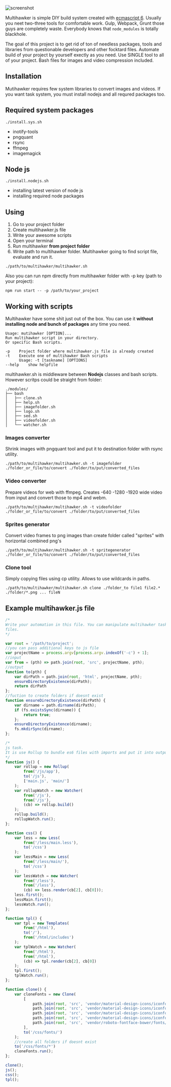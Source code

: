 ![screenshot](https://photos-5.dropbox.com/t/2/AACu7gDIgdqRf4wl6P-8rqs8POppdnmpfnUkEjyLizeKaA/12/2191409/png/32x32/1/_/1/2/multihawker.png/EIv5gGoYAiACKAI/RtMyBj9eUYJoufsRMd02IBs65o8IL68UU-olO62qaTo?preserve_transparency=1&size=2048x1536&size_mode=3)

Multihawker is simple DIY build system created with [ecmascript 6](http://www.ecma-international.org/ecma-262/6.0/). 
Usually you neet two-three tools for comfortable work. Gulp, Webpack, Grunt those guys are completely waste. Everybody knows that `node_modules` is totally blackhole.

The goal of this project is to get rid of ton of needless packages, tools and libraries from questionable developers and other focktard files.
Automate build of your project by yourself exectly as you need. Use SINGLE tool to all of your project. 
Bash files for images and video compression included. 

## Installation
Mutihawker requires few system libraries to convert images and videos. If you want task system, you must install nodejs and all requred packages too. 

## Required system packages
    ./install.sys.sh
- inotify-tools
- pngquant
- rsync
- ffmpeg
- imagemagick

## Node js
    ./install.nodejs.sh
- installing latest version of node js
- installing required node packages

## Using
1. Go to your project folder
2. Create multihawker.js file
3. Write your awesome scripts
4. Open your terminal
5. Run multihawker **from project folder**
5. Write path to multihawker folder. Multihawker going to find script file, evaluate and run it.
```
./path/to/multihawker/multihawker.sh
```
Also you can run npm directly from multihawker folder with -p key (path to your project):
```
npm run start -- -p /path/to/your_project
```

## Working with scripts
Multihawker have some shit just out of the box. You can use it **without installing node and bunch of packages** any time you need.
```
Usage: mutihawker [OPTION]...
Run multihawker script in your directory.
Or specific Bash scripts.

-p    Project folder where multihawker.js file is already created
-t    Execute one of multihawker Bash scripts
      Usage: -t [taskname] [OPTIONS]
--help    show helpfile
```
multihawker.sh is middleware between **Nodejs** classes and bash scripts. However scritps could be straight from folder:
```
./modules/
├── bash
│   ├── clone.sh
│   ├── help.sh
│   ├── imagefolder.sh
│   ├── logo.sh
│   ├── sed.sh
│   ├── videofolder.sh
│   └── watcher.sh
```

### Images converter
Shrink images with pngquant tool and put it to destination folder with rsync utility.
```
./path/to/multihawker/multihawker.sh -t imagefolder ./folder_or_file/to/convert ./folder/to/put/converted_files
```

### Video converter
Prepare videos for web with ffmpeg. Creates -640 -1280 -1920 wide video from input and convert those to mp4 and webm.
```
./path/to/multihawker/multihawker.sh -t videofolder ./folder_or_file/to/convert ./folder/to/put/converted_files
```
### Sprites generator
Convert video frames to png images than create folder called \"sprites\" with horizontal combined png's
```
./path/to/multihawker/multihawker.sh -t spritegenerator ./folder_or_file/to/convert ./folder/to/put/converted_files
```
### Clone tool
Simply copying files using cp utility. Allows to use wildcards in paths.
```
./path/to/multihawker/multihawker.sh clone ./folder_to file1 file2.* ./folder/*.png ... fileN
```
## Example multihawker.js file

```js
/*
Write your automation in this file. You can manipulate multihawker tasks from * this file. Or you can simply write js or es6 code here and work with your 
files.
*/

var root = '/path/to/project';
//you can pass additional keys to js file
var projectName = process.argv[process.argv.indexOf('-c') + 1];
//input
var from = (pth) => path.join(root, 'src', projectName, pth);
//output
function to(pth) {
    var dirPath = path.join(root, 'html', projectName, pth);
    ensureDirectoryExistence(dirPath);
    return dirPath
};
//fuction to create folders if doesnt exist
function ensureDirectoryExistence(dirPath) {
    var dirname = path.dirname(dirPath);
    if (fs.existsSync(dirname)) {
        return true;
    };
    ensureDirectoryExistence(dirname);
    fs.mkdirSync(dirname);
};

/*
js task.
It is use Rollup to bundle es6 files with imports and put it into output folder with `to` function
*/
function js() {
    var rollup = new Rollup(
        from('/js/app'), 
        to('/js'), 
        ['main.js', 'main/']
    );
    var rollupWatch = new Watcher(
        from('/js'), 
        from('/js'), 
        (cb) => rollup.build()
    );
    rollup.build();
    rollupWatch.run();
};

function css() {
    var less = new Less(
        from('/less/main.less'), 
        to('/css')
    );
    var lessMain = new Less(
        from('/less/main/'), 
        to('/css')
    );
    var lessWatch = new Watcher(
        from('/less'), 
        from('/less'), 
        (cb) => less.render(cb[2], cb[0]));
    less.first();
    lessMain.first();
    lessWatch.run();
};

function tpl() {
    var tpl = new Templates(
        from('/html'), 
        to('/'), 
        from('/html/includes')
    );
    var tplWatch = new Watcher(
        from('/html'), 
        from('/html'), 
        (cb) => tpl.render(cb[2], cb[0])
    );
    tpl.first();
    tplWatch.run();
};

function clone() {
    var cloneFonts = new Clone(
        [
            path.join(root, 'src', 'vendor/material-design-icons/iconfont/MaterialIcons-Regular.eot'),
            path.join(root, 'src', 'vendor/material-design-icons/iconfont/MaterialIcons-Regular.woff'),
            path.join(root, 'src', 'vendor/material-design-icons/iconfont/MaterialIcons-Regular.woff2'),
            path.join(root, 'src', 'vendor/material-design-icons/iconfont/MaterialIcons-Regular.ttf'),
            path.join(root, 'src', 'vendor/roboto-fontface-bower/fonts/roboto/*')
        ],
        to('/css/fonts/')
    );
    //create all folders if doesnt exist
    to('/css/fonts/*')
    cloneFonts.run();
};

clone();
js();
css();
tpl();
```